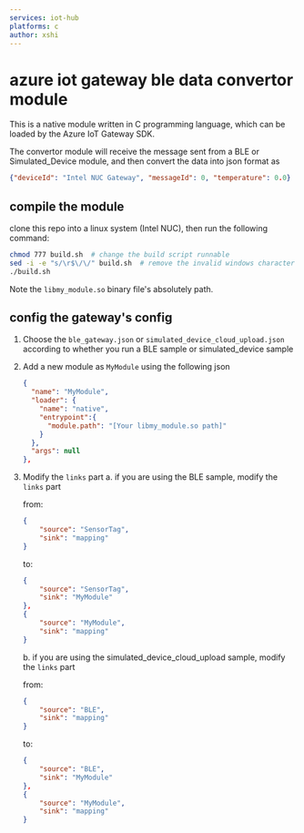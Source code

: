 ```yaml
---
services: iot-hub
platforms: c
author: xshi
---
```


# azure iot gateway ble data convertor module

This is a native module written in C programming language, which can be loaded by the Azure IoT Gateway SDK.

The convertor module will receive the message sent from a BLE or Simulated_Device module, and then convert the data into json format as
``` json
{"deviceId": "Intel NUC Gateway", "messageId": 0, "temperature": 0.0}
```

## compile the module
clone this repo into a linux system (Intel NUC), then run the following command:

``` bash
chmod 777 build.sh  # change the build script runnable
sed -i -e "s/\r$\/\/" build.sh  # remove the invalid windows character
./build.sh
```

Note the `libmy_module.so` binary file's absolutely path.

## config the gateway's config
1. Choose the `ble_gateway.json` or `simulated_device_cloud_upload.json` according to whether you run a BLE sample or simulated_device sample
2. Add a new module as `MyModule` using the following json

    ```json
    {
      "name": "MyModule",
      "loader": {
        "name": "native",
        "entrypoint":{
          "module.path": "[Your libmy_module.so path]"
        }
      },
      "args": null
    },
    ```

3. Modify the `links` part
    a. if you are using the BLE sample, modify the `links` part

      from:

      ```json
      {
          "source": "SensorTag",
          "sink": "mapping"
      }
      ```

      to:

      ```json
      {
          "source": "SensorTag",
          "sink": "MyModule"
      },
      {
          "source": "MyModule",
          "sink": "mapping"
      }
      ```
    b. if you are using the simulated_device_cloud_upload sample, modify the `links` part

      from:

      ```json
      {
          "source": "BLE",
          "sink": "mapping"
      }
      ```

      to:

      ```json
      {
          "source": "BLE",
          "sink": "MyModule"
      },
      {
          "source": "MyModule",
          "sink": "mapping"
      }
      ```
